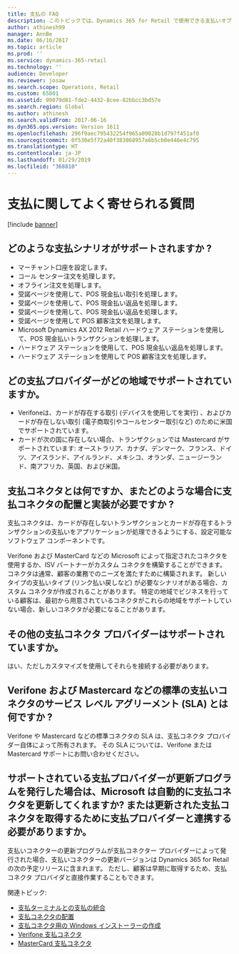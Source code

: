 ```yaml
---
title: 支払の FAQ
description: このトピックでは、Dynamics 365 for Retail で使用できる支払いオプションについて説明します。
author: athinesh99
manager: AnnBe
ms.date: 06/16/2017
ms.topic: article
ms.prod: ''
ms.service: dynamics-365-retail
ms.technology: ''
audience: Developer
ms.reviewer: josaw
ms.search.scope: Operations, Retail
ms.custom: 65801
ms.assetid: 99079d81-fde2-4432-8cee-82bbcc3bd57e
ms.search.region: Global
ms.author: athinesh
ms.search.validFrom: 2017-06-16
ms.dyn365.ops.version: Version 1611
ms.openlocfilehash: 296f9aec795432254f965a09028b1d797f451af0
ms.sourcegitcommit: 0f530e5f72a40f383868957a6b5cb0e446e4c795
ms.translationtype: HT
ms.contentlocale: ja-JP
ms.lasthandoff: 01/29/2019
ms.locfileid: "368810"
---
```

# <a name="payments-faq"></a>支払に関してよく寄せられる質問

[!include [banner](../../includes/banner.md)]

## <a name="what-payment-scenarios-are-supported"></a>どのような支払シナリオがサポートされますか ?
- マーチャント口座を設定します。
- コール センター注文を処理します。
- オフライン注文を処理します。
- 受諾ページを使用して、POS 現金払い取引を処理します。
- 受諾ページを使用して、POS 現金払い返品を処理します。
- 受諾ページを使用して、POS 現金払い返品を処理します。
- 受諾ページを使用して POS 顧客注文を処理します。
- Microsoft Dynamics AX 2012 Retail ハードウェア ステーションを使用して、POS 現金払いトランザクションを処理します。
- ハードウェア ステーションを使用して、POS 現金払い返品を処理します。
- ハードウェア ステーションを使用して POS 顧客注文を処理します。

        
## <a name="which-payment-providers-are-supported-and-in-what-regions"></a>どの支払プロバイダーがどの地域でサポートされていますか。
- Verifoneは、カードが存在する取引 (デバイスを使用してを実行) 、およびカードが存在しない取引 (電子商取引やコールセンター取引など) のために米国でサポートされています。
- カードが次の国に存在しない場合、トランザクションでは Mastercard がサポートされています: オーストラリア、カナダ、デンマーク、フランス、ドイツ、アイスランド、アイルランド、メキシコ、オランダ、ニュージーランド、南アフリカ、英国、および米国。


## <a name="what-is-a-payment-connector-and-in-what-cases-do-i-need-to-deploy-and-implement-a-payment-connector"></a>支払コネクタとは何ですか、またどのような場合に支払コネクタの配置と実装が必要ですか ?
支払コネクタは、カードが存在しないトランザクションとカードが存在するトランザクションの支払いをアプリケーションが処理できるようにする、設定可能なソフトウェア コンポーネントです。

Verifone および MasterCard などの Microsoft によって指定されたコネクタを使用するか、ISV パートナーがカスタム コネクタを構築することができます。 コネクタは通常、顧客の業務でのニーズを満たすために構築されます。 新しいタイプの支払いタイプ (リンク払い戻しなど) が必要なシナリオがある場合、カスタム コネクタが作成されることがあります。 特定の地域でビジネスを行っている顧客は、最初から用意されているコネクタがこれらの地域をサポートしていない場合、新しいコネクタが必要になることがあります。
          
## <a name="are-other-payment-connector-providers-supported"></a>その他の支払コネクタ プロバイダーはサポートされていますか。
はい、ただしカスタマイズを使用してそれらを接続する必要があります。

## <a name="what-is-the-service-level-agreement-sla-for-out-of-box-payment-connectors-like-verifone-and-mastercard"></a>Verifone および Mastercard などの標準の支払いコネクタのサービス レベル アグリーメント (SLA) とは何ですか ?
Verifone や Mastercard などの標準コネクタの SLA は、支払コネクタ プロバイダー自体によって所有されます。 その SLA については、Verifone または Mastercard サポートにお問い合わせください。
        
## <a name="if-a-supported-payment-provider-issues-an-update-will-microsoft-automatically-update-the-payment-connector-or-do-i-need-to-work-with-the-payment-provider-to-get-the-updated-payment-connector"></a>サポートされている支払プロバイダーが更新プログラムを発行した場合は、Microsoft は自動的に支払コネクタを更新してくれますか? または更新された支払コネクタを取得するために支払プロバイダーと連携する必要がありますか。
支払いコネクターの更新プログラムが支払コネクター プロバイダーによって発行された場合、支払いコネクターの更新バージョンは Dynamics 365 for Retail の次の予定リリースに含まれます。 ただし、顧客は早期に取得するため、支払コネクタ プロバイダと直接作業することもできます。

        
関連トピック: 
- [支払ターミナルとの支払の統合](end-to-end-payment-extension.md)
- [支払コネクタの配置](deploy-payment-connector.md)
- [支払コネクタ用の Windows インストーラーの作成](create-windows-installer-payment-connector.md)
- [Verifone 支払コネクタ](https://dynamics.verifone.com/repo/)
- [MasterCard 支払コネクタ](https://www.simplify.com/microsoft/) 
